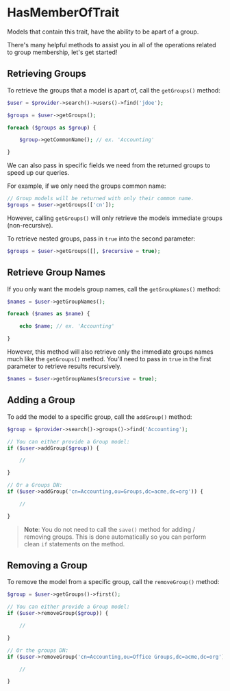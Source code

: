 # HasMemberOfTrait

Models that contain this trait, have the ability to be apart of a group.

There's many helpful methods to assist you in all of the operations related to group membership, let's get started!

## Retrieving Groups

To retrieve the groups that a model is apart of, call the `getGroups()` method:

```php
$user = $provider->search()->users()->find('jdoe');

$groups = $user->getGroups();

foreach ($groups as $group) {

    $group->getCommonName(); // ex. 'Accounting'

}
```

We can also pass in specific fields we need from the returned groups to speed up our queries.

For example, if we only need the groups common name:

```php
// Group models will be returned with only their common name.
$groups = $user->getGroups(['cn']);
```

However, calling `getGroups()` will only retrieve the models immediate groups (non-recursive).

To retrieve nested groups, pass in `true` into the second parameter:

```php
$groups = $user->getGroups([], $recursive = true);
```

## Retrieve Group Names

If you only want the models group names, call the `getGroupNames()` method:

```php
$names = $user->getGroupNames();

foreach ($names as $name) {

    echo $name; // ex. 'Accounting'

}
```

However, this method will also retrieve only the immediate groups names
much like the `getGroups()` method. You'll need to pass in `true` in
the first parameter to retrieve results recursively.

```php
$names = $user->getGroupNames($recursive = true);
```

## Adding a Group

To add the model to a specific group, call the `addGroup()` method:

```php
$group = $provider->search()->groups()->find('Accounting');

// You can either provide a Group model:
if ($user->addGroup($group)) {

    //

}

// Or a Groups DN:
if ($user->addGroup('cn=Accounting,ou=Groups,dc=acme,dc=org')) {

    //

}
```

> **Note**: You do not need to call the `save()` method for adding / removing groups.
> This is done automatically so you can perform clean `if` statements on the method.

## Removing a Group

To remove the model from a specific group, call the `removeGroup()` method:

```php
$group = $user->getGroups()->first();

// You can either provide a Group model:
if ($user->removeGroup($group)) {

    //

}

// Or the groups DN:
if ($user->removeGroup('cn=Accounting,ou=Office Groups,dc=acme,dc=org')) {

    //

}
```
